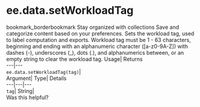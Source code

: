  
#  ee.data.setWorkloadTag
bookmark_borderbookmark Stay organized with collections  Save and categorize content based on your preferences.
Sets the workload tag, used to label computation and exports. 
Workload tag must be 1 - 63 characters, beginning and ending with an alphanumeric character ([a-z0-9A-Z]) with dashes (-), underscores (_), dots
(.), and alphanumerics between, or an empty string to clear the workload tag.
Usage| Returns  
---|---  
`ee.data.setWorkloadTag(tag)`|   
Argument| Type| Details  
---|---|---  
`tag`| String|   
Was this helpful?
